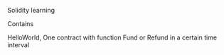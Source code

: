 Solidity learning

Contains 

HelloWorld,
One contract with function Fund or Refund in a certain time interval
